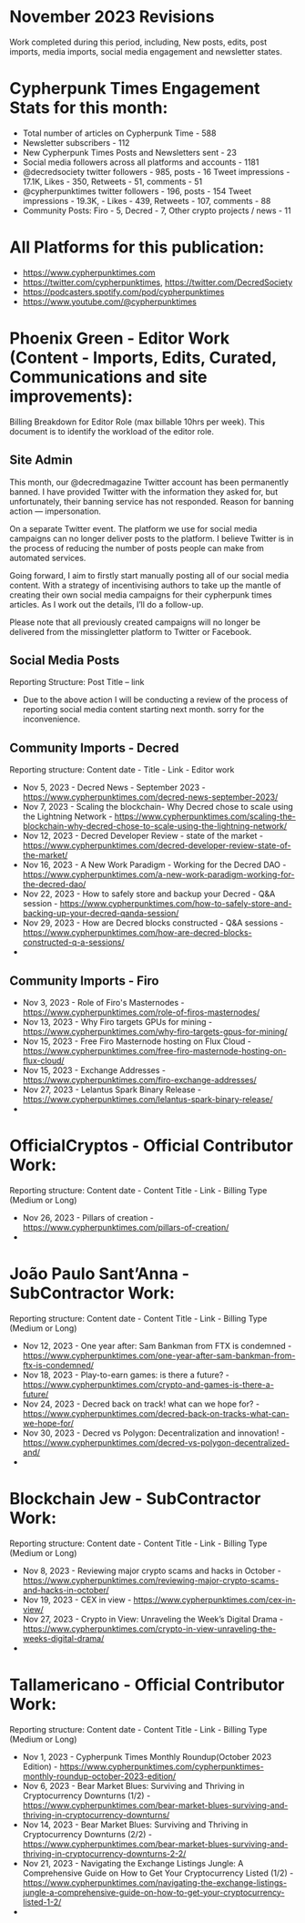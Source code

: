 # November 2023 Revisions
Work completed during this period, including, New posts, edits, post imports, media imports, social media engagement and newsletter states.

# Cypherpunk Times Engagement Stats for this month:
* Total number of articles on Cypherpunk Time -  588
* Newsletter subscribers - 112
* New Cypherpunk Times Posts and Newsletters sent - 23
* Social media followers across all platforms and accounts - 1181
* @decredsociety twitter followers - 985, posts - 16 Tweet impressions - 17.1K, Likes - 350, Retweets - 51, comments - 51
* @cypherpunktimes twitter followers - 196, posts - 154 Tweet impressions - 19.3K, - Likes - 439, Retweets - 107, comments - 88
* Community Posts: Firo - 5, Decred - 7, Other crypto projects / news - 11


# All Platforms for this publication:
* https://www.cypherpunktimes.com
* https://twitter.com/cypherpunktimes, https://twitter.com/DecredSociety
* https://podcasters.spotify.com/pod/cypherpunktimes
* https://www.youtube.com/@cypherpunktimes


# Phoenix Green - Editor Work (Content - Imports, Edits, Curated, Communications and site improvements):

Billing Breakdown for Editor Role (max billable 10hrs per week).
This document is to identify the workload of the editor role.


## Site Admin
This month, our @decredmagazine Twitter account has been permanently banned. I have provided Twitter with the information they asked for, but unfortunately, their banning service has not responded. Reason for banning action — impersonation.

On a separate Twitter event. The platform we use for social media campaigns can no longer deliver posts to the platform. I believe Twitter is in the process of reducing the number of posts people can make from automated services.

Going forward, I aim to firstly start manually posting all of our social media content. With a strategy of incentivising authors to take up the mantle of creating their own social media campaigns for their cypherpunk times articles. As I work out the details, I’ll do a follow-up.

Please note that all previously created campaigns will no longer be delivered from the missingletter platform to Twitter or Facebook.

## Social Media Posts 
Reporting Structure: Post Title – link
* Due to the above action I will be conducting a review of the process of reporting social media content starting next month. sorry for the inconvenience.

## Community Imports - Decred
Reporting structure: Content date - Title - Link - Editor work
* Nov 5, 2023 - Decred News - September 2023 - https://www.cypherpunktimes.com/decred-news-september-2023/
* Nov 7, 2023 - Scaling the blockchain- Why Decred chose to scale using the Lightning Network - https://www.cypherpunktimes.com/scaling-the-blockchain-why-decred-chose-to-scale-using-the-lightning-network/
* Nov 12, 2023 - Decred Developer Review - state of the market - https://www.cypherpunktimes.com/decred-developer-review-state-of-the-market/
* Nov 16, 2023 - A New Work Paradigm - Working for the Decred DAO - https://www.cypherpunktimes.com/a-new-work-paradigm-working-for-the-decred-dao/
* Nov 22, 2023 - How to safely store and backup your Decred - Q&A session - https://www.cypherpunktimes.com/how-to-safely-store-and-backing-up-your-decred-qanda-session/
* Nov 29, 2023 - How are Decred blocks constructed - Q&A sessions - https://www.cypherpunktimes.com/how-are-decred-blocks-constructed-q-a-sessions/
* 

## Community Imports - Firo
* Nov 3, 2023 - Role of Firo's Masternodes - https://www.cypherpunktimes.com/role-of-firos-masternodes/
* Nov 13, 2023 - Why Firo targets GPUs for mining - https://www.cypherpunktimes.com/why-firo-targets-gpus-for-mining/
* Nov 15, 2023 - Free Firo Masternode hosting on Flux Cloud - https://www.cypherpunktimes.com/free-firo-masternode-hosting-on-flux-cloud/
* Nov 15, 2023 - Exchange Addresses - https://www.cypherpunktimes.com/firo-exchange-addresses/
* Nov 27, 2023 - Lelantus Spark Binary Release - https://www.cypherpunktimes.com/lelantus-spark-binary-release/
* 

# OfficialCryptos - Official Contributor Work:
Reporting structure: Content date - Content Title - Link - Billing Type (Medium or Long)
* Nov 26, 2023 - Pillars of creation - https://www.cypherpunktimes.com/pillars-of-creation/
* 

# João Paulo Sant’Anna - SubContractor Work:
Reporting structure: Content date - Content Title - Link - Billing Type (Medium or Long)
* Nov 12, 2023 - One year after: Sam Bankman from FTX is condemned - https://www.cypherpunktimes.com/one-year-after-sam-bankman-from-ftx-is-condemned/
* Nov 18, 2023 - Play-to-earn games: is there a future? - https://www.cypherpunktimes.com/crypto-and-games-is-there-a-future/
* Nov 24, 2023 - Decred back on track! what can we hope for? - https://www.cypherpunktimes.com/decred-back-on-tracks-what-can-we-hope-for/
* Nov 30, 2023 - Decred vs Polygon: Decentralization and innovation! - https://www.cypherpunktimes.com/decred-vs-polygon-decentralized-and/
* 

# Blockchain Jew - SubContractor Work:
Reporting structure: Content date - Content Title - Link - Billing Type (Medium or Long)
* Nov 8, 2023 - Reviewing major crypto scams and hacks in October - https://www.cypherpunktimes.com/reviewing-major-crypto-scams-and-hacks-in-october/
* Nov 19, 2023 - CEX in view - https://www.cypherpunktimes.com/cex-in-view/
* Nov 27, 2023 - Crypto in View: Unraveling the Week’s Digital Drama - https://www.cypherpunktimes.com/crypto-in-view-unraveling-the-weeks-digital-drama/
* 

# Tallamericano - Official Contributor Work:
Reporting structure: Content date - Content Title - Link - Billing Type (Medium or Long)
* Nov 1, 2023 - Cypherpunk Times Monthly Roundup(October 2023 Edition) - https://www.cypherpunktimes.com/cypherpunktimes-monthly-roundup-october-2023-edition/
* Nov 6, 2023 - Bear Market Blues: Surviving and Thriving in Cryptocurrency Downturns (1/2) - https://www.cypherpunktimes.com/bear-market-blues-surviving-and-thriving-in-cryptocurrency-downturns/
* Nov 14, 2023 - Bear Market Blues: Surviving and Thriving in Cryptocurrency Downturns (2/2) - https://www.cypherpunktimes.com/bear-market-blues-surviving-and-thriving-in-cryptocurrency-downturns-2-2/
* Nov 21, 2023 - Navigating the Exchange Listings Jungle: A Comprehensive Guide on How to Get Your Cryptocurrency Listed (1/2) - https://www.cypherpunktimes.com/navigating-the-exchange-listings-jungle-a-comprehensive-guide-on-how-to-get-your-cryptocurrency-listed-1-2/
* 







